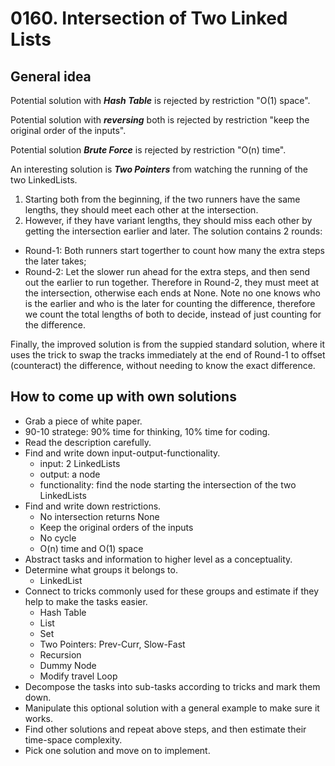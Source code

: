 # 0160. Intersection of Two Linked Lists

## General idea

Potential solution with **_Hash Table_** is rejected by restriction "O(1) space".

Potential solution with **_reversing_** both is rejected by restriction "keep the original order of the inputs".

Potential solution **_Brute Force_** is rejected by restriction "O(n) time".

An interesting solution is **_Two Pointers_** from watching the running of the two LinkedLists.
1. Starting both from the beginning, if the two runners have the same lengths, they should meet each other at the intersection.
2. However, if they have variant lengths, they should miss each other by getting the intersection earlier and later.
The solution contains 2 rounds:
- Round-1: Both runners start togerther to count how many the extra steps the later takes;
- Round-2: Let the slower run ahead for the extra steps, and then send out the earlier to run together.
Therefore in Round-2, they must meet at the intersection, otherwise each ends at None.
Note no one knows who is the earlier and who is the later for counting the difference,
therefore we count the total lengths of both to decide, instead of just counting for the difference.

Finally, the improved solution is from the suppied standard solution,
where it uses the trick to swap the tracks immediately at the end of Round-1 
to offset (counteract) the difference, without needing to know the exact difference.
  
  
## How to come up with own solutions
* Grab a piece of white paper.
* 90-10 stratege: 90% time for thinking, 10% time for coding.
* Read the description carefully.
* Find and write down input-output-functionality.
  - input: 2 LinkedLists
  - output: a node
  - functionality: find the node starting the intersection of the two LinkedLists
* Find and write down restrictions.
  - No intersection returns None
  - Keep the original orders of the inputs
  - No cycle
  - O(n) time and O(1) space
* Abstract tasks and information to higher level as a conceptuality.
* Determine what groups it belongs to.
  - LinkedList
* Connect to tricks commonly used for these groups and estimate if they help to make the tasks easier.
  - Hash Table
  - List
  - Set
  - Two Pointers: Prev-Curr, Slow-Fast
  - Recursion
  - Dummy Node
  - Modify travel Loop
* Decompose the tasks into sub-tasks according to tricks and mark them down.
* Manipulate this optional solution with a general example to make sure it works.
* Find other solutions and repeat above steps, and then estimate their time-space complexity.
* Pick one solution and move on to implement.


